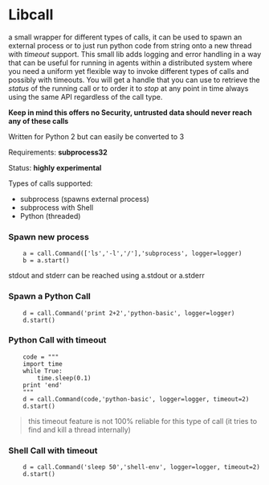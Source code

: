 # Libcall
a small wrapper for different types of calls, it can be used to spawn an external process or to just run python code from string onto a new thread with _timeout_ support. This small lib adds logging and error handling in a way that can be useful for running in agents within a distributed system where you need a uniform yet flexible way to invoke different types of calls and possibly with timeouts. You will get a handle that you can use to retrieve the _status_ of the running call or to order it to _stop_ at any point in time always using the same API regardless of the call type. 

__Keep in mind this offers no Security, untrusted data should never reach any of these calls__

Written for Python 2 but can easily be converted to 3

Requirements: **subprocess32**

Status: **highly experimental**

Types of calls supported:
* subprocess (spawns external process)
* subprocess with Shell
* Python (threaded)

### Spawn new process
        a = call.Command(['ls','-l','/'],'subprocess', logger=logger)
        b = a.start()

stdout and stderr can be reached using a.stdout or a.stderr

### Spawn a Python Call
        d = call.Command('print 2+2','python-basic', logger=logger)
        d.start()


### Python Call with timeout
        code = """
        import time
        while True:
            time.sleep(0.1)
        print 'end'
        """
        d = call.Command(code,'python-basic', logger=logger, timeout=2)
        d.start()

> this timeout feature is not 100% reliable for this type of call (it tries to find and kill a thread internally)

### Shell Call with timeout
        d = call.Command('sleep 50','shell-env', logger=logger, timeout=2)
        d.start()
